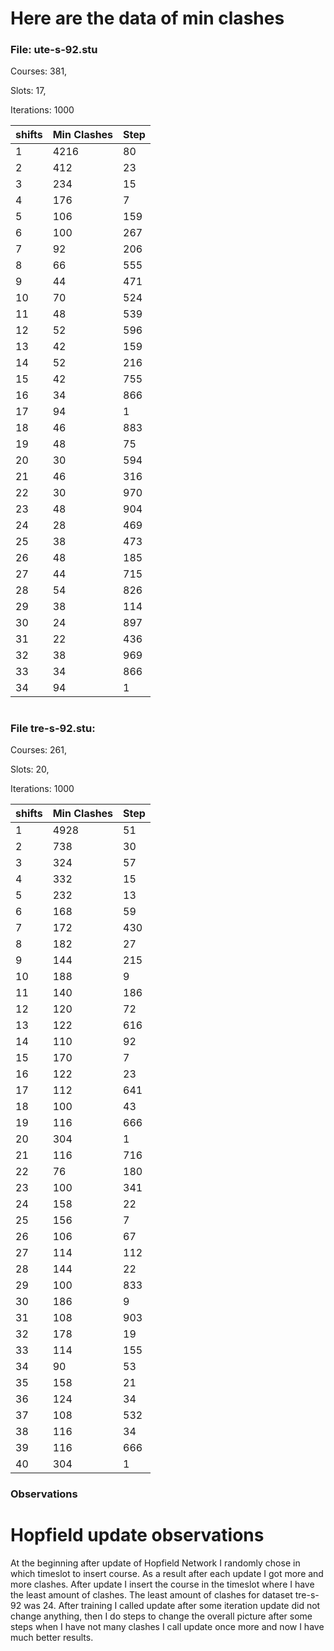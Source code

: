 # Here are the data of min clashes

### File: ute-s-92.stu

Courses: 381,

Slots: 17,

Iterations: 1000

| shifts | Min Clashes | Step | 
|--------|-------------|------|
| 1      | 4216        | 80   | 
| 2      | 412         | 23   |
| 3      | 234         | 15   |
| 4      | 176         | 7    |
| 5      | 106         | 159  |
| 6      | 100         | 267  |
| 7      | 92          | 206  |
| 8      | 66          | 555  |
| 9      | 44          | 471  |
| 10     | 70          | 524  |
| 11     | 48          | 539  |
| 12     | 52          | 596  |
| 13     | 42          | 159  |
| 14     | 52          | 216  |
| 15     | 42          | 755  |
| 16     | 34          | 866  |
| 17     | 94          | 1    |
| 18     | 46          | 883  |
| 19     | 48          | 75   |
| 20     | 30          | 594  |
| 21     | 46          | 316  |
| 22     | 30          | 970  |
| 23     | 48          | 904  |
| 24     | 28          | 469  |
| 25     | 38          | 473  |
| 26     | 48          | 185  |
| 27     | 44          | 715  |
| 28     | 54          | 826  |
| 29     | 38          | 114  |
| 30     | 24          | 897  |
| 31     | 22          | 436  |
| 32     | 38          | 969  |
| 33     | 34          | 866  |
| 34     | 94          | 1    |


#
### File tre-s-92.stu:

Courses: 261,

Slots: 20,

Iterations: 1000

| shifts | Min Clashes | Step | 
|--------|-------------|------|
| 1      | 4928        | 51   | 
| 2      | 738         | 30   |
| 3      | 324         | 57   |
| 4      | 332         | 15   |
| 5      | 232         | 13   |
| 6      | 168         | 59   |
| 7      | 172         | 430  |
| 8      | 182         | 27   |
| 9      | 144         | 215  |
| 10     | 188         | 9    |
| 11     | 140         | 186  |
| 12     | 120         | 72   |
| 13     | 122         | 616  |
| 14     | 110         | 92   |
| 15     | 170         | 7    |
| 16     | 122         | 23   |
| 17     | 112         | 641  |
| 18     | 100         | 43   |
| 19     | 116         | 666  |
| 20     | 304         | 1    |
| 21     | 116         | 716  |
| 22     | 76          | 180  |
| 23     | 100         | 341  |
| 24     | 158         | 22   |
| 25     | 156         | 7    |
| 26     | 106         | 67   |
| 27     | 114         | 112  |
| 28     | 144         | 22   |
| 29     | 100         | 833  |
| 30     | 186         | 9    |
| 31     | 108         | 903  |
| 32     | 178         | 19   |
| 33     | 114         | 155  |
| 34     | 90          | 53   |
| 35     | 158         | 21   |
| 36     | 124         | 34   |
| 37     | 108         | 532  |
| 38     | 116         | 34   |
| 39     | 116         | 666  |
| 40     | 304         | 1    |





### Observations




# Hopfield update observations

At the beginning after update of Hopfield Network I randomly chose in which timeslot to insert course. As a result after each update
I got more and more clashes. 
After update I insert the course in the timeslot where I have the least amount of clashes. The least amount of clashes for dataset tre-s-92 
was 24. After training I called update after some iteration update did not change anything, then I do steps to change the overall picture
after some steps when I have not many clashes I call update once more and now I have much better results.